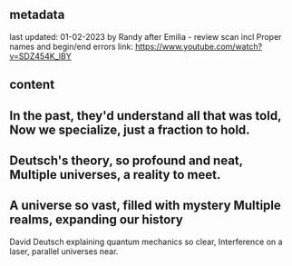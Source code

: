 ## metadata
last updated: 01-02-2023 by Randy after Emilia - review scan incl Proper names and begin/end errors
link: https://www.youtube.com/watch?v=SDZ454K_lBY


## content

In the past, they'd understand all that was told,
Now we specialize, just a fraction to hold.
---
Deutsch's theory, so profound and neat,  
Multiple universes, a reality to meet.
---
A universe so vast, filled with mystery
Multiple realms, expanding our history
---
David Deutsch explaining quantum mechanics so clear,
Interference on a laser, parallel universes near.
